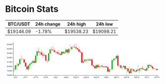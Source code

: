# Bitcoin Stats

BTC/USDT|24h change|24h high|24h low|
|---|---|---|---|
|$19146.09|-1.78%|$19538.23|$19098.21|

<img src="./chart.svg">
